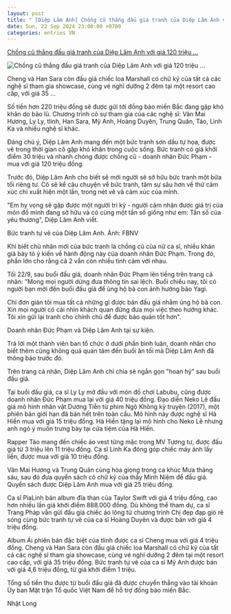 ```yaml
---
layout: post
title: " [Diệp Lâm Anh] Chồng cũ thắng đấu giá tranh của Diệp Lâm Anh với giá 120 triệu ..."
date: Sun, 22 Sep 2024 23:00:00 +0700
categories: entries VN
---
```

[Chồng cũ thắng đấu giá tranh của Diệp Lâm Anh với giá 120 triệu ...](https://vietnamnet.vn/chong-cu-thang-dau-gia-tranh-cua-diep-lam-anh-voi-gia-120-trieu-dong-2324810.html)

![Chồng cũ thắng đấu giá tranh của Diệp Lâm Anh với giá 120 triệu ...](https://static-images.vnncdn.net/vps_images_publish/000001/000003/2024/9/22/chong-cu-thang-dau-gia-tranh-cua-diep-lam-anh-voi-gia-120-trieu-dong-14471.jpg?width=0&s=fUbFfwcr6k18CzqI-Wki-g)

Cheng và Han Sara còn đấu giá chiếc loa Marshall có chữ ký của tất cả các nghệ sĩ tham gia showcase, cùng vé nghỉ dưỡng 2 đêm tại một resort cao cấp, với giá 35 ...

Số tiền hơn 220 triệu đồng sẽ được gửi tới đồng bào miền Bắc đang gặp khó khăn do bão lũ. Chương trình có sự tham gia của các nghệ sĩ: Văn Mai Hương, Ly Ly, tlinh, Han Sara, Mỹ Anh, Hoàng Duyên, Trung Quân, Táo, Linh Ka và nhiều nghệ sĩ khác.

Đáng chú ý, Diệp Lâm Anh mang đến một bức tranh sơn dầu tự họa, được vẽ trong thời gian cô gặp khó khăn trong cuộc sống. Bức tranh có giá khởi điểm 30 triệu và nhanh chóng được chồng cũ - doanh nhân Đức Phạm - mua với giá 120 triệu đồng.

Trước đó, Diệp Lâm Anh cho biết sẽ mời người sẽ sở hữu bức tranh một bữa tối riêng tư. Cô sẽ kể câu chuyện về bức tranh, tâm sự sâu hơn về thứ cảm xúc chỉ xuất hiện một lần, trong nét vẽ và cảm xúc của mình.

"Em hy vọng sẽ gặp được một người tri kỷ - người cảm nhận được giá trị của món đồ mình đang sở hữu và có cùng một tần số giống như em: Tần số của yêu thương", Diệp Lâm Anh viết.

Bức tranh tự vẽ của Diệp Lâm Anh. Ảnh: FBNV

Khi biết chủ nhân mới của bức tranh là chồng cũ của nữ ca sĩ, nhiều khán giả bày tỏ ý kiến về hành động này của doanh nhân Đức Phạm. Trong đó, phần lớn cho rằng cả 2 vẫn còn nhiều tình cảm với nhau.

Tối 22/9, sau buổi đấu giá, doanh nhân Đức Phạm lên tiếng trên trang cá nhân: "Mong mọi người dừng đưa thông tin sai lệch. Buổi chiều nay, tôi có người bạn mời đến buổi đấu giá để ủng hộ bà con ảnh hưởng bão Yagi.

Chỉ đơn giản tôi mua tất cả những gì được bán đấu giá nhằm ủng hộ bà con. Xin mọi người có cái nhìn khách quan đừng đưa mọi việc theo hướng khác. Tôi xin gửi lại tranh cho chính chủ để được bảo quản tốt hơn".

Doanh nhân Đức Phạm và Diệp Lâm Anh tại sự kiện.

Trả lời một thành viên ban tổ chức ở dưới phần bình luận, doanh nhân cho biết thêm cũng không quá quan tâm đến buổi ăn tối mà Diệp Lâm Anh đã thông báo trước đó.

Trên trang cá nhân, Diệp Lâm Anh chỉ chia sẻ ngắn gọn "hoan hỷ" sau buổi đấu giá.

Tại buổi đấu giá, ca sĩ Ly Ly mở đầu với món đồ chơi Labubu, cũng được doanh nhân Đức Phạm mua lại với giá 40 triệu đồng. Đạo diễn Neko Lê đấu giá mô hình nhân vật Dương Tiễn từ phim Ngộ Không kỳ truyện (2017), một phiên bản giới hạn đã bán hết trên toàn cầu. Mô hình này được nghệ sĩ Hà Hiền mua với giá 15 triệu đồng. Hà Hiền tặng lại mô hình cho Neko Lê nhưng anh ngỏ ý muốn trưng bày tại cửa tiệm của Hà Hiền.

Rapper Táo mang đến chiếc áo vest từng mặc trong MV Tương tư, được đấu giá từ 3 triệu lên 11 triệu đồng. Ca sĩ Linh Ka đóng góp chiếc máy ảnh lấy liền, được mua với giá 10 triệu đồng.

Văn Mai Hương và Trung Quân cùng hòa giọng trong ca khúc Mưa tháng sáu, sau đó đưa quyển sách có chữ ký của thầy Minh Niệm để đấu giá. Quyển sách được Diệp Lâm Anh mua với giá 25 triệu đồng.

Ca sĩ PiaLinh bán album đĩa than của Taylor Swift với giá 4 triệu đồng, cao hơn nhiều lần giá khởi điểm 888.000 đồng. Dù không thể tham dự, ca sĩ Trang Pháp vẫn gửi đấu giá chiếc áo lông từ chương trình Chị đẹp đạp gió rẽ sóng cùng bức tranh tự vẽ của ca sĩ Hoàng Duyên và được bán với giá 4 triệu đồng.

Album Ái phiên bản đặc biệt của tlinh được ca sĩ Cheng mua với giá 4 triệu đồng. Cheng và Han Sara còn đấu giá chiếc loa Marshall có chữ ký của tất cả các nghệ sĩ tham gia showcase, cùng vé nghỉ dưỡng 2 đêm tại một resort cao cấp, với giá 35 triệu đồng. Bức tranh tự vẽ của ca sĩ Mỹ Anh được bán với giá 4,6 triệu đồng, từ giá khởi điểm 1 triệu.

Tổng số tiền thu được từ buổi đấu giá đã được chuyển thẳng vào tài khoản Ủy ban Mặt trận Tổ quốc Việt Nam để hỗ trợ đồng bào miền Bắc.

Nhật Long

